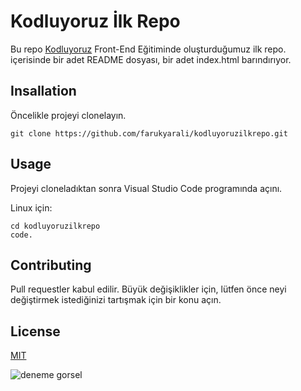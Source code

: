 # Kodluyoruz İlk Repo
Bu repo [Kodluyoruz](htpss:/kodluyoruz.org) Front-End Eğitiminde oluşturduğumuz ilk repo. içerisinde bir adet README dosyası, bir adet index.html barındırıyor.

## Insallation

Öncelikle projeyi clonelayın. 
```
git clone https://github.com/farukyarali/kodluyoruzilkrepo.git
```

## Usage

Projeyi cloneladıktan sonra Visual Studio Code programında açını.

Linux için:

```
cd kodluyoruzilkrepo
code.
```

## Contributing

Pull requestler kabul edilir. Büyük değişiklikler için, lütfen önce neyi değiştirmek istediğinizi tartışmak için bir konu açın.

## License

[MIT](C:\Users\FARUK\Desktop\ilkodev\kodluyoruzilkrepo\LICENSE)

![deneme gorsel](https://picsum.photos/100/150)
